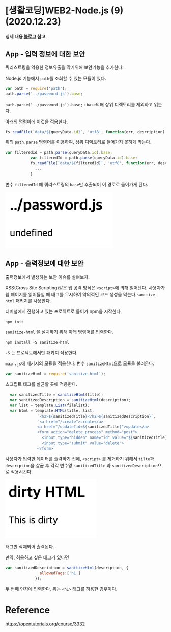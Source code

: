 # [생활코딩]WEB2-Node.js (9)(2020.12.23)



**싱세 내용 [블로그](https://greedysiru.tistory.com/57) 참고**



## App - 입력 정보에 대한 보안

쿼리스트링을 악용한 정보유출을 막기위해 보안기능을 추가한다.

Node.js 기능에서 `path`를 조회할 수 있는 모듈이 있다. 

```javascript
var path = require('path');
path.parse('../password.js').base;
```

`path.parse('../password.js').base;` :  `base`의해 상위 디렉토리를 제외하고 읽는다.

아래의 명령어에 이것을 적용한다.

```javascript
fs.readFile(`data/${queryData.id}`, 'utf8', function(err, description)
```

위의 `path.parse` 명령어를 이용하여, 상위 디렉토리로 들어가지 못하게 막는다.

```javascript
var filteredId = path.parse(queryData.id).base;
           var filteredId = path.parse(queryData.id).base;
           fs.readFile(`data/${filteredId}`, 'utf8', function(err, description){
             ...
           }
```

변수 `filteredId` 에 쿼리스트링의 `base`만 추출되어 이 경로로 들어가게 된다.

![Nodejs9-3](images/Nodejs9-1.png)



## App - 출력정보에 대한 보안

출력정보에서 발생하는 보안 이슈를 살펴보자.

XSS(Cross Site Scripting)같은 웹 공격 방식은 `<script>`에 의해 일어난다. 사용자가 웹 페이지를 읽어들일 때 태그를 무시하여 악의적인 코드 생성을 막는다.`sanitize-html` 패키지를 사용한다.

터미널에서 진행하고 있는 프로젝트로 들어가 npm을 시작한다,

```javascript
npm init
```

 `sanitize-html` 을 설치하기 위해 아래 명령어를 입력한다.

```javascript
npm install -S sanitize-html
```

`-S` 는 프로젝트에서만 패키지 적용한다. 

`main.js`에 패키지의 모듈을 적용한다. 변수 `sanitizeHtml`으로 모듈을 불러온다.

```javascript
var sanitizeHtml = require('sanitize-html');
```

스크립트 태그를 살균할 곳에 적용한다.

```javascript
  var sanitizedTitle = sanitizeHtml(title);
  var sanitizedDescription = sanitizeHtml(description);
  var list = template.List(filelist);
  var html = template.HTML(title, list,
              `<h2>${sanitizedTitle}</h2>${sanitizedDescription}`,
              `<a href="/create">create</a>
              <a href="/update?id=${sanitizedTitle}">update</a>
              <form action="delete_process" method="post">
                <input type="hidden" name="id" value="${sanitizedTitle}">
                <input type="submit" value="delete">
              </form>`
```

사용자가 입력한 데이터를 출력하기 전에, `<script>` 를 제거하기 위해서 `tilte`과 `description`을 살균 후 각각 변수명 `sanitizedTitle` 과 `sanitizedDescription`으로 적용시킨다.

![Nodejs9-6](images/Nodejs9-2.png)

태그만 삭제되어 출력된다.

만약, 허용하고 싶은 태그가 있다면

```javascript
var sanitizedDescription = sanitizeHtml(description, {
               allowedTags:['h1']
             });
```

두 번째 인자에 입력한다. 위는 `<h1>` 태그를 허용한 경우이다.



# Reference

https://opentutorials.org/course/3332